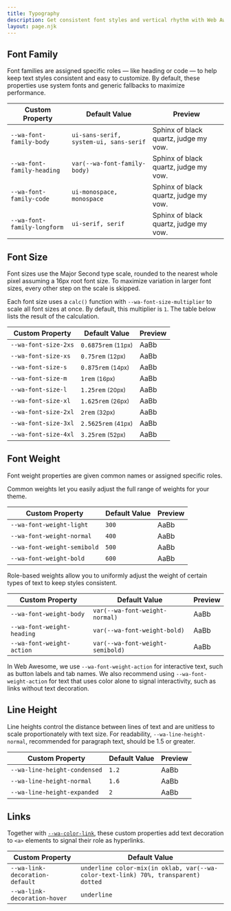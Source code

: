 ```yaml
---
title: Typography
description: Get consistent font styles and vertical rhythm with Web Awesome's typography properties.
layout: page.njk
---
```


## Font Family

Font families are assigned specific roles &mdash; like heading or code &mdash; to help keep text styles consistent and easy to customize. By default, these properties use system fonts and generic fallbacks to maximize performance.

| Custom Property             | Default Value                          | Preview                                                                                              |
| --------------------------- | -------------------------------------- | ---------------------------------------------------------------------------------------------------- |
| `--wa-font-family-body`     | `ui-sans-serif, system-ui, sans-serif` | <div style="font-family: var(--wa-font-family-body)">Sphinx of black quartz, judge my vow.</div>     |
| `--wa-font-family-heading`  | `var(--wa-font-family-body)`           | <div style="font-family: var(--wa-font-family-heading)">Sphinx of black quartz, judge my vow.</div>  |
| `--wa-font-family-code`     | `ui-monospace, monospace`              | <div style="font-family: var(--wa-font-family-code)">Sphinx of black quartz, judge my vow.</div>     |
| `--wa-font-family-longform` | `ui-serif, serif`                      | <div style="font-family: var(--wa-font-family-longform)">Sphinx of black quartz, judge my vow.</div> |

## Font Size

Font sizes use the Major Second type scale, rounded to the nearest whole pixel assuming a 16px root font size. To maximize variation in larger font sizes, every other step on the scale is skipped.

Each font size uses a `calc()` function with `--wa-font-size-multiplier` to scale all font sizes at once. By default, this multiplier is `1`. The table below lists the result of the calculation.

| Custom Property      | Default Value                     | Preview                                                    |
| -------------------- | --------------------------------- | ---------------------------------------------------------- |
| `--wa-font-size-2xs` | `0.6875rem` <small>(11px)</small> | <div style="font-size: var(--wa-font-size-2xs)">AaBb</div> |
| `--wa-font-size-xs`  | `0.75rem` <small>(12px)</small>   | <div style="font-size: var(--wa-font-size-xs)">AaBb</div>  |
| `--wa-font-size-s`   | `0.875rem` <small>(14px)</small>  | <div style="font-size: var(--wa-font-size-s)">AaBb</div>   |
| `--wa-font-size-m`   | `1rem` <small>(16px)</small>      | <div style="font-size: var(--wa-font-size-m)">AaBb</div>   |
| `--wa-font-size-l`   | `1.25rem` <small>(20px)</small>   | <div style="font-size: var(--wa-font-size-l)">AaBb</div>   |
| `--wa-font-size-xl`  | `1.625rem` <small>(26px)</small>  | <div style="font-size: var(--wa-font-size-xl)">AaBb</div>  |
| `--wa-font-size-2xl` | `2rem` <small>(32px)</small>      | <div style="font-size: var(--wa-font-size-2xl)">AaBb</div> |
| `--wa-font-size-3xl` | `2.5625rem` <small>(41px)</small> | <div style="font-size: var(--wa-font-size-3xl)">AaBb</div> |
| `--wa-font-size-4xl` | `3.25rem` <small>(52px)</small>   | <div style="font-size: var(--wa-font-size-4xl)">AaBb</div> |

## Font Weight

Font weight properties are given common names or assigned specific roles.

Common weights let you easily adjust the full range of weights for your theme.

| Custom Property             | Default Value | Preview                                                             |
| --------------------------- | ------------- | ------------------------------------------------------------------- |
| `--wa-font-weight-light`    | `300`         | <div style="font-weight: var(--wa-font-weight-light)">AaBb</div>    |
| `--wa-font-weight-normal`   | `400`         | <div style="font-weight: var(--wa-font-weight-normal)">AaBb</div>   |
| `--wa-font-weight-semibold` | `500`         | <div style="font-weight: var(--wa-font-weight-semibold)">AaBb</div> |
| `--wa-font-weight-bold`     | `600`         | <div style="font-weight: var(--wa-font-weight-bold)">AaBb</div>     |

Role-based weights allow you to uniformly adjust the weight of certain types of text to keep styles consistent.

| Custom Property            | Default Value                    | Preview                                                            |
| -------------------------- | -------------------------------- | ------------------------------------------------------------------ |
| `--wa-font-weight-body`    | `var(--wa-font-weight-normal)`   | <div style="font-weight: var(--wa-font-weight-body)">AaBb</div>    |
| `--wa-font-weight-heading` | `var(--wa-font-weight-bold)`     | <div style="font-weight: var(--wa-font-weight-heading)">AaBb</div> |
| `--wa-font-weight-action`  | `var(--wa-font-weight-semibold)` | <div style="font-weight: var(--wa-font-weight-action)">AaBb</div>  |

In Web Awesome, we use `--wa-font-weight-action` for interactive text, such as button labels and tab names. We also recommend using `--wa-font-weight-action` for text that uses color alone to signal interactivity, such as links without text decoration.

## Line Height

Line heights control the distance between lines of text and are unitless to scale proportionately with text size. For readability, `--wa-line-height-normal`, recommended for paragraph text, should be 1.5 or greater.


| Custom Property              | Default Value | Preview                                                                                                                      |
| ---------------------------- | ------------- | ----------------------------------------------------------------------------------------------------------------------------- |
| `--wa-line-height-condensed` | `1.2`       | <div style="line-height: var(--wa-line-height-condensed); border-block-color: var(--wa-color-neutral-border-loud)">AaBb</div> |
| `--wa-line-height-normal`    | `1.6`         | <div style="line-height: var(--wa-line-height-normal); border-block-color: var(--wa-color-neutral-border-loud)">AaBb</div>    |
| `--wa-line-height-expanded`  | `2`           | <div style="line-height: var(--wa-line-height-expanded); border-block-color: var(--wa-color-neutral-border-loud)">AaBb</div>  |

## Links

Together with [`--wa-color-link`](/docs/theming/color/#text), these custom properties add text decoration to `<a>` elements to signal their role as hyperlinks.

| Custom Property                | Default Value                                                                      |
| ------------------------------ | ---------------------------------------------------------------------------------- |
| `--wa-link-decoration-default` | `underline color-mix(in oklab, var(--wa-color-text-link) 70%, transparent) dotted` |
| `--wa-link-decoration-hover`   | `underline`                                                                        |
